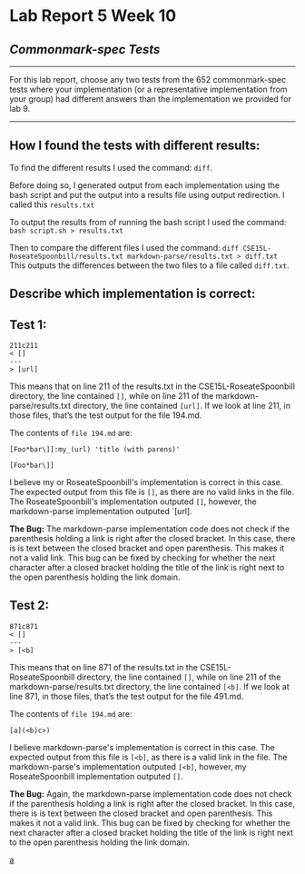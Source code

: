 # Lab Report 5 Week 10
 ## *Commonmark-spec Tests* 
 ----
 For this lab report, choose any two tests from the 652 commonmark-spec tests where your implementation (or a representative implementation from your group) had different answers than the implementation we provided for lab 9.

--------

## How I found the tests with different results:
To find the different results I used the command: `diff`.

Before doing so, I generated output from each implementation using the bash script and put the output into a results file using output redirection. I called this `results.txt`

To output the results from of running the bash script I used the command: `bash script.sh > results.txt`

Then to compare the different files I used the command:
`diff CSE15L-RoseateSpoonbill/results.txt markdown-parse/results.txt > diff.txt `
This outputs the differences between the two files to a file called `diff.txt`.

## Describe which implementation is correct:

**Test 1:**
------
```
211c211
< []
---
> [url]
```
This means that on line 211 of the results.txt in the CSE15L-RoseateSpoonbill directory, the line contained `[]`, while on line 211 of the markdown-parse/results.txt directory, the line contained `[url]`.  If we look at line 211, in those files, that’s the test output for the file 194.md. 
 

The contents of `file 194.md` are:
```
[Foo*bar\]]:my_(url) 'title (with parens)'

[Foo*bar\]]
```
I believe my or RoseateSpoonbill's implementation is correct in this case. The expected output from this file is `[]`, as there are no valid links in the file. The RoseateSpoonbill's implementation outputed `[]`, however, the markdown-parse implementation outputed `[url].

**The Bug:**
The markdown-parse implementation code does not check if the parenthesis holding a link is right after the closed bracket. In this case, there is is text between the closed bracket and open parenthesis. This makes it not a valid link. This bug can be fixed by checking for whether the next character after a closed bracket holding the title of the link is right next to the open parenthesis holding the link domain. 


**Test 2:**
------
```
871c871
< []
---
> [<b]
```
This means that on line 871 of the results.txt in the CSE15L-RoseateSpoonbill directory, the line contained `[]`, while on line 211 of the markdown-parse/results.txt directory, the line contained `[<b]`.  If we look at line 871, in those files, that’s the test output for the file 491.md. 
 

The contents of `file 194.md` are:
```
[a](<b)c>)
```
I believe markdown-parse's implementation is correct in this case. The expected output from this file is `[<b]`, as there is a valid link in the file. The markdown-parse's implementation outputed `[<b]`, however, my RoseateSpoonbill implementation outputed `[]`.

**The Bug:**
Again, the markdown-parse implementation code does not check if the parenthesis holding a link is right after the closed bracket. In this case, there is is text between the closed bracket and open parenthesis. This makes it not a valid link. This bug can be fixed by checking for whether the next character after a closed bracket holding the title of the link is right next to the open parenthesis holding the link domain.

[a](<b)c>)
